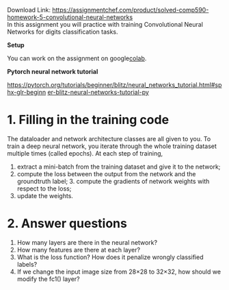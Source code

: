 Download Link: https://assignmentchef.com/product/solved-comp590-homework-5-convolutional-neural-networks
<br>
In this assignment you will practice with training Convolutional Neural Networks for digits classification tasks.

<strong>Setup </strong>

You can work on the assignment on google <u>​</u><a href="https://colab.research.google.com/notebooks/intro.ipynb">colab</a>​.

<strong>Pytorch neural network tutorial </strong>

<a href="https://pytorch.org/tutorials/beginner/blitz/neural_networks_tutorial.html#sphx-glr-beginner-blitz-neural-networks-tutorial-py">https://pytorch.org/tutorials/beginner/blitz/neural_networks_tutorial.html#sphx-glr-beginn </a><a href="https://pytorch.org/tutorials/beginner/blitz/neural_networks_tutorial.html#sphx-glr-beginner-blitz-neural-networks-tutorial-py">er-blitz-neural-networks-tutorial-py</a>

<h1>1.  Filling in the training code</h1>

The dataloader and network architecture classes are all given to you. To train a deep neural network, you iterate through the whole training dataset multiple times (called epochs). At each step of training,

<ol>

 <li>extract a mini-batch from the training dataset and give it to the network;</li>

 <li>compute the loss between the output from the network and the groundtruth label; 3. compute the gradients of network weights with respect to the loss;</li>

 <li>update the weights.</li>

</ol>




<h1>2.  Answer questions</h1>

<ol>

 <li>How many layers are there in the neural network?</li>

 <li>How many features are there at each layer?</li>

 <li>What is the loss function? How does it penalize wrongly classified labels?</li>

 <li>If we change the input image size from 28×28 to 32×32, how should we modify the fc1() layer?</li>

</ol>